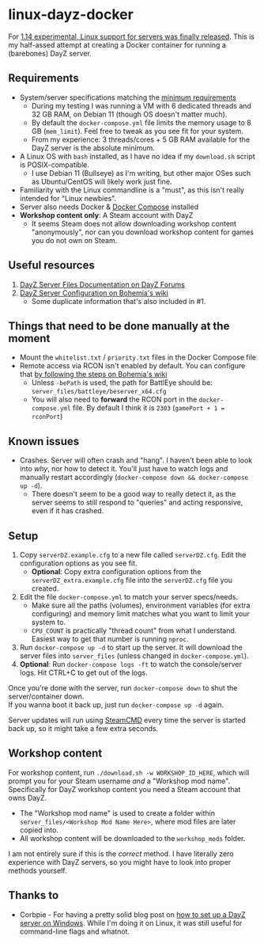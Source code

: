 # linux-dayz-docker

For [1.14 experimental, Linux support for servers was finally released](https://forums.dayz.com/topic/251335-experimental-update-114-changelog/?page=4&tab=comments#comment-2472603). This is my half-assed attempt at creating a Docker container for running a (barebones) DayZ server.

## Requirements

- System/server specifications matching the [minimum requirements](https://forums.dayz.com/topic/239635-dayz-server-files-documentation/?tab=comments#comment-2396573)
    - During my testing I was running a VM with 6 dedicated threads and 32 GB RAM, on Debian 11 (though OS doesn't matter much).
    - By default the `docker-compose.yml` file limits the memory usage to 8 GB (`mem_limit`). Feel free to tweak as you see fit for your system.
    - From my experience: 3 threads/cores + 5 GB RAM available for the DayZ server is the absolute minimum.
- A Linux OS with `bash` installed, as I have no idea if my `download.sh` script is POSIX-compatible.
    - I use Debian 11 (Bullseye) as I'm writing, but other major OSes such as Ubuntu/CentOS will likely work just fine.
- Familiarity with the Linux commandline is a "must", as this isn't really intended for "Linux newbies".
- Server also needs Docker & [Docker Compose](https://docs.docker.com/compose/) installed
- **Workshop content only**: A Steam account with DayZ
    - It seems Steam does not allow downloading workshop content "anonymously", nor can you download workshop content for games you do not own on Steam.

## Useful resources

1. [DayZ Server Files Documentation on DayZ Forums](https://forums.dayz.com/topic/239635-dayz-server-files-documentation/)
2. [DayZ Server Configuration on Bohemia's wiki](https://community.bistudio.com/wiki/DayZ:Server_Configuration)
    - Some duplicate information that's also included in #1.

## Things that need to be done manually at the moment
- Mount the `whitelist.txt` / `priority.txt` files in the Docker Compose file
- Remote access via RCON isn't enabled by default. You can configure that [by following the steps on Bohemia's wiki](https://community.bistudio.com/wiki/DayZ:Server_Configuration#BattlEye_Configuration)
    - Unless `-bePath` is used, the path for BattlEye should be: `server_files/battleye/beserver_x64.cfg`
    - You will also need to **forward** the RCON port in the `docker-compose.yml` file. By default I think it is `2303` (`gamePort + 1 = rconPort`)

## Known issues
- Crashes. Server will often crash and "hang". I haven't been able to look into _why_, nor how to detect it. You'll just have to watch logs and manually restart accordingly (`docker-compose down && docker-compose up -d`).
    - There doesn't seem to be a good way to really detect it, as the server seems to still respond to "queries" and acting responsive, even if it has crashed.

## Setup

1. Copy `serverDZ.example.cfg` to a new file called `serverDZ.cfg`. Edit the configuration options as you see fit.
    - **Optional**: Copy extra configuration options from the `serverDZ_extra.example.cfg` file into the `serverDZ.cfg` file you created.
2. Edit the file `docker-compose.yml` to match your server specs/needs.
    - Make sure all the paths (volumes), environment variables (for extra configuring) and memory limit matches what you want to limit your system to.
    - `CPU_COUNT` is practically "thread count" from what I understand. Easiest way to get that number is running `nproc`.
3. Run `docker-compose up -d` to start up the server. It will download the server files into `server_files` (unless changed in `docker-compose.yml`).
4. **Optional**: Run `docker-compose logs -ft` to watch the console/server logs. Hit CTRL+C to get out of the logs.

Once you're done with the server, run `docker-compose down` to shut the server/container down.  
If you wanna boot it back up, just run `docker-compose up -d` again.

Server updates will run using [SteamCMD](https://developer.valvesoftware.com/wiki/SteamCMD) every time the server is started back up, so it might take a few extra seconds.

## Workshop content
For workshop content, run `./download.sh -w WORKSHOP_ID_HERE`, which will prompt you for your Steam username _and_ a "Workshop mod name".  
Specifically for DayZ workshop content you need a Steam account that owns DayZ.

- The "Workshop mod name" is used to create a folder within `server_files/<Workshop Mod Name Here>`, where mod files are later copied into.
- All workshop content will be downloaded to the `workshop_mods` folder.

I am not entirely sure if this is the _correct_ method. I have literally zero experience with DayZ servers, so you might have to look into proper methods yourself.

## Thanks to

- Corbpie - For having a pretty solid blog post on [how to set up a DayZ server on Windows](https://write.corbpie.com/dayz-server-setup-and-install-on-windows-server-2019-with-steamcmd/). While I'm doing it on Linux, it was still useful for command-line flags and whatnot.
